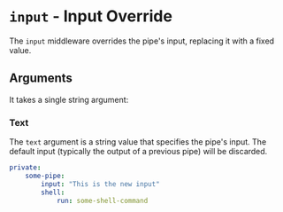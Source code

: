# `input` - Input Override


The `input` middleware overrides the pipe's input, replacing it with a fixed value.

## Arguments

It takes a single string argument:

### Text

The `text` argument is a string value that specifies the pipe's input. The default input (typically the output of a previous pipe) will be discarded.

```yaml
private:
    some-pipe:
        input: "This is the new input"
        shell:
            run: some-shell-command
```

